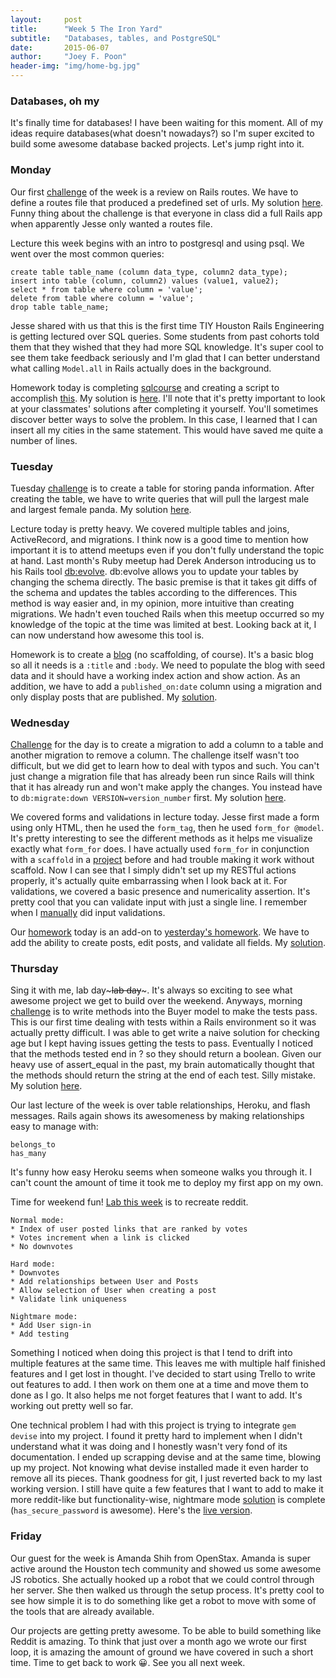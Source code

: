 ```yaml
---
layout:     post
title:      "Week 5 The Iron Yard"
subtitle:   "Databases, tables, and PostgreSQL"
date:       2015-06-07
author:     "Joey F. Poon"
header-img: "img/home-bg.jpg"
---
```

### Databases, oh my
It's finally time for databases! I have been waiting for this moment. All of my ideas require databases(what doesn't nowadays?) so I'm super excited to build some awesome database backed projects. Let's jump right into it.

### Monday
Our first <a href="https://github.com/tiy-hou-q2-2015-rails/day-21">challenge</a> of the week is a review on Rails routes. We have to define a routes file that produced a predefined set of urls. My solution <a href="https://github.com/joeypoon/iron_yard/blob/master/day-21/challenge/config/routes.rb">here</a>. Funny thing about the challenge is that everyone in class did a full Rails app when apparently Jesse only wanted a routes file.

Lecture this week begins with an intro to postgresql and using psql. We went over the most common queries:

    create table table_name (column data_type, column2 data_type);
    insert into table (column, column2) values (value1, value2);
    select * from table where column = 'value';
    delete from table where column = 'value';
    drop table table_name;

Jesse shared with us that this is the first time TIY Houston Rails Engineering is getting lectured over SQL queries. Some students from past cohorts told them that they wished that they had more SQL knowledge. It's super cool to see them take feedback seriously and I'm glad that I can better understand what calling <code>Model.all</code> in Rails actually does in the background.

Homework today is completing <a href="http://www.sqlcourse.com">sqlcourse</a> and creating a script to accomplish <a href="https://github.com/tiy-hou-q2-2015-rails/day-21">this</a>. My solution is <a href="https://github.com/joeypoon/iron_yard/blob/master/day-21/sql_assignment.txt">here</a>. I'll note that it's pretty important to look at your classmates' solutions after completing it yourself. You'll sometimes discover better ways to solve the problem. In this case, I learned that I can insert all my cities in the same statement. This would have saved me quite a number of lines.

### Tuesday
Tuesday <a href="https://github.com/tiy-hou-q2-2015-rails/day-22">challenge</a> is to create a table for storing panda information. After creating the table, we have to write queries that will pull the largest male and largest female panda. My solution <a href="https://github.com/joeypoon/iron_yard/blob/master/day-22/pandas.txt">here</a>.

Lecture today is pretty heavy. We covered multiple tables and joins, ActiveRecord, and migrations. I think now is a good time to mention how important it is to attend meetups even if you don't fully understand the topic at hand. Last month's Ruby meetup had Derek Anderson introducing us to his Rails tool <a href="https://github.com/keredson/ruby-db-evolve">db:evolve</a>. db:evolve allows you to update your tables by changing the schema directly. The basic premise is that it takes git diffs of the schema and updates the tables according to the differences. This method is way easier and, in my opinion, more intuitive than creating migrations. We hadn't even touched Rails when this meetup occurred so my knowledge of the topic at the time was limited at best. Looking back at it, I can now understand how awesome this tool is.

Homework is to create a <a href="https://github.com/tiy-hou-q2-2015-rails/day-22">blog</a> (no scaffolding, of course). It's a basic blog so all it needs is a <code>:title</code> and <code>:body</code>. We need to populate the blog with seed data and it should have a working index action and show action. As an addition, we have to add a <code>published_on:date</code> column using a migration and only display posts that are published. My <a href="https://github.com/joeypoon/iron_yard/tree/c52e656019ab2c395d152f7544fd5f59b4bbbb4d/day-22/blog">solution</a>.

### Wednesday
<a href="https://github.com/tiy-hou-q2-2015-rails/day-23">Challenge</a> for the day is to create a migration to add a column to a table and another migration to remove a column. The challenge itself wasn't too difficult, but we did get to learn how to deal with typos and such. You can't just change a migration file that has already been run since Rails will think that it has already run and won't make apply the changes. You instead have to <code>db:migrate:down VERSION=version_number</code> first. My solution <a href="https://github.com/joeypoon/iron_yard/tree/master/day-23/day-23/pins/db/migrate">here</a>.

We covered forms and validations in lecture today. Jesse first made a form using only HTML, then he used the <code>form_tag</code>, then he used <code>form_for @model</code>. It's pretty interesting to see the different methods as it helps me visualize exactly what <code>form_for</code> does. I have actually used <code>form_for</code> in conjunction with a <code>scaffold</code> in a <a href="http://joeypoon.com/blog/working-efficiently/">project</a> before and had trouble making it work without scaffold. Now I can see that I simply didn't set up my RESTful actions properly, it's actually quite embarrassing when I look back at it. For validations, we covered a basic presence and numericality assertion. It's pretty cool that you can validate input with just a single line. I remember when I <a href="https://github.com/joeypoon/Summer_FA_Calculator">manually</a> did input validations.

Our <a href="https://github.com/tiy-hou-q2-2015-rails/day-23">homework</a> today is an add-on to <a href="https://github.com/tiy-hou-q2-2015-rails/day-22">yesterday's homework</a>. We have to add the ability to create posts, edit posts, and validate all fields. My <a href="https://github.com/joeypoon/iron_yard/tree/master/day-22/blog">solution</a>.

### Thursday
Sing it with me, lab day~~~lab day~~~. It's always so exciting to see what awesome project we get to build over the weekend. Anyways, morning <a href="https://github.com/tiy-hou-q2-2015-rails/day-24">challenge</a> is to write methods into the Buyer model to make the tests pass. This is our first time dealing with tests within a Rails environment so it was actually pretty difficult. I was able to get write a naive solution for checking age but I kept having issues getting the tests to pass. Eventually I noticed that the methods tested end in ? so they should return a boolean. Given our heavy use of assert_equal in the past, my brain automatically thought that the methods should return the string at the end of each test. Silly mistake. My solution <a href="https://github.com/joeypoon/iron_yard/blob/master/day-24/validity/app/models/buyer.rb">here</a>.

Our last lecture of the week is over table relationships, Heroku, and flash messages. Rails again shows its awesomeness by making relationships easy to manage with:

    belongs_to
    has_many

It's funny how easy Heroku seems when someone walks you through it. I can't count the amount of time it took me to deploy my first app on my own.

Time for weekend fun! <a href="https://github.com/tiy-hou-q2-2015-rails/week-5-lab">Lab this week</a> is to recreate reddit.

    Normal mode:
    * Index of user posted links that are ranked by votes
    * Votes increment when a link is clicked
    * No downvotes

    Hard mode:
    * Downvotes
    * Add relationships between User and Posts
    * Allow selection of User when creating a post
    * Validate link uniqueness

    Nightmare mode:
    * Add User sign-in
    * Add testing

Something I noticed when doing this project is that I tend to drift into multiple features at the same time. This leaves me with multiple half finished features and I get lost in thought. I've decided to start using Trello to write out features to add. I then work on them one at a time and move them to done as I go. It also helps me not forget features that I want to add. It's working out pretty well so far.

One technical problem I had with this project is trying to integrate <code>gem devise</code> into my project. I found it pretty hard to implement when I didn't understand what it was doing and I honestly wasn't very fond of its documentation. I ended up scrapping devise and at the same time, blowing up my project. Not knowing what devise installed made it even harder to remove all its pieces. Thank goodness for git, I just reverted back to my last working version. I still have quite a few features that I want to add to make it more reddit-like but functionality-wise, nightmare mode <a href="https://github.com/joeypoon/reddit_clone">solution</a> is complete (<code>has_secure_password</code> is awesome). Here's the <a href="https://joey-reddit-clone.herokuapp.com">live version</a>.

### Friday
Our guest for the week is Amanda Shih from OpenStax. Amanda is super active around the Houston tech community and showed us some awesome JS robotics. She actually hooked up a robot that we could control through her server. She then walked us through the setup process. It's pretty cool to see how simple it is to do something like get a robot to move with some of the tools that are already available.

Our projects are getting pretty awesome. To be able to build something like Reddit is amazing. To think that just over a month ago we wrote our first loop, it is amazing the amount of ground we have covered in such a short time. Time to get back to work 😀. See you all next week.
